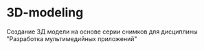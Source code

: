 # 3D-modeling
Создание 3Д модели на основе серии снимков для дисциплины "Разработка мультимедийных приложений" 
